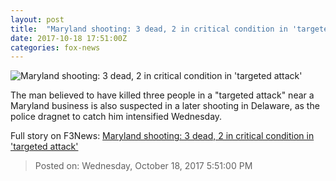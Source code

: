 ```yaml
---
layout: post
title:  "Maryland shooting: 3 dead, 2 in critical condition in 'targeted attack'"
date: 2017-10-18 17:51:00Z
categories: fox-news
---
```


![Maryland shooting: 3 dead, 2 in critical condition in 'targeted attack'](http://a57.foxnews.com/images.foxnews.com/content/dam/fox-news/images/2017/10/18/mdshootingfox45.jpg.img.png/0/0/1508336620827.png?ve=1)

The man believed to have killed three people in a "targeted attack" near a Maryland business is also suspected in a later shooting in Delaware, as the police dragnet to catch him intensified Wednesday.


Full story on F3News: [Maryland shooting: 3 dead, 2 in critical condition in 'targeted attack'](http://www.f3nws.com/n/BGJMp)

> Posted on: Wednesday, October 18, 2017 5:51:00 PM

